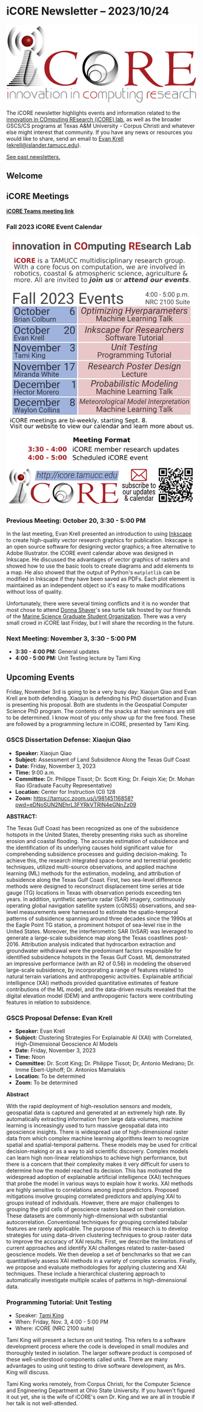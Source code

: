 # iCORE Newsletter – 2023/10/24

![logo](../img/logo_plain_sm.jpg)

The iCORE newsletter highlights events and information related to the [innovation in COmputing REsearch (iCORE) lab](https://icore.tamucc.edu/),
as well as the broader GSCS/CS programs at Texas A&M University - Corpus Christi and whatever else might interest that community.
If you have any news or resources you would like to share, send an email to [Evan Krell](https://scholar.google.com/citations?user=jLuwYGAAAAAJ&hl=en) (ekrell@islander.tamucc.edu).

[See past newsletters.](https://github.com/ekrell/icore_website/tree/main/news)

## Welcome




## iCORE Meetings

**[iCORE Teams meeting link](https://teams.microsoft.com/l/meetup-join/19%3Ameeting_MDdlZDBiMTgtYzVjNS00YjhhLWE5OTctY2Y5YzMyYTljNzU5%40thread.v2/0?context=%7B%22Tid%22%3A%2234cbfaf1-67a6-4781-a9ca-514eb2550b66%22%2C%22Oid%22%3A%22994c008b-0707-4f3c-8ac0-73b65e733430%22%2C%22MessageId%22%3A%220%22%7D)**

### Fall 2023 iCORE Event Calendar

![Event calendar](../img/icore_events_fall2023.png)

### Previous Meeting: October 20, 3:30 - 5:00 PM

In the last meeting, Evan Krell presented an introduction to using [Inkscape](https://inkscape.org/) to create high-quality vector research graphics for publication. Inkscape is an open source software for designing vector graphics; a free alternative to Adobe Illustrator. the iCORE event calendar above was designed in Inkscape. He discussed the advantages of vector graphics of rasters and showed how to use the basic tools to create diagrams and add elements to a map. He also showed that the output of Python's `matplotlib` can be modified in Inkscape if they have been saved as PDFs. Each plot element is maintained as an independent object so it's easy to make modifications without loss of quality. 

Unfortunately, there were several timing conflicts and it is no wonder that most chose to attend [Donna Shaver](https://www.gulfbase.org/people/dr-donna-j-shaver)'s sea turtle talk hosted by our friends of the [Marine Science Graduate Student Organization](https://msgsoresearchforum.wixsite.com/msgsosymposium). There was a very small crowd in iCORE last Friday, but I will share the recording in the future.

### Next Meeting: November 3, 3:30 - 5:00 PM

- **3:30 - 4:00 PM:** General updates
- **4:00 - 5:00 PM:** Unit Testing lecture by Tami King

## Upcoming Events

Friday, November 3rd is going to be a very busy day: Xiaojun Qiao and Evan Krell are both defending. Xiaojun is defending his PhD dissertation and Evan is presenting his proposal. Both are students in the Geospatial Computer Science PhD program. The contents of the snacks at their seminars are still to be determined. I know most of you only show up for the free food. These are followed by a programming lecture in iCORE, presented by Tami King. 

### GSCS Dissertation Defense: Xiaojun Qiao

- **Speaker:** Xiaojun Qiao
- **Subject:** Assessment of Land Subsidence Along the Texas Gulf Coast
- **Date:** Friday, November 3, 2023
- **Time:** 9:00 a.m.
- **Committee:** Dr. Philippe Tissot; Dr. Scott King; Dr. Feiqin Xie; Dr. Mohan Rao (Graduate Faculty Representative)
- **Location:** Center for Instruction (CI) 128
- **Zoom:** https://tamucc.zoom.us/j/98145116858?pwd=eDNoSUN2NEhrL3FYRkVTRlN4eGNnZz09 

**ABSTRACT:**

The Texas Gulf Coast has been recognized as one of the subsidence hotspots in the United States, thereby presenting risks such as shoreline erosion and coastal flooding. The accurate estimation of subsidence and the identification of its underlying causes hold significant value for comprehending subsidence processes and guiding decision-making. To achieve this, the research integrated space-borne and terrestrial geodetic techniques, utilized multi-source observations, and applied machine learning (ML) methods for the estimation, modeling, and attribution of subsidence along the Texas Gulf Coast. First, two sea-level difference methods were designed to reconstruct displacement time series at tide gauge (TG) locations in Texas with observation periods exceeding ten years. In addition, synthetic aperture radar (SAR) imagery, continuously operating global navigation satellite system (cGNSS) observations, and sea-level measurements were harnessed to estimate the spatio-temporal patterns of subsidence spanning around three decades since the 1990s at the Eagle Point TG station, a prominent hotspot of sea-level rise in the United States. Moreover, the interferometric SAR (InSAR) was leveraged to generate a large-scale subsidence map along the Texas coastlines post-2016. Attribution analysis indicated that hydrocarbon extraction and groundwater withdrawal were the predominant factors responsible for identified subsidence hotspots in the Texas Gulf Coast. ML demonstrated an impressive performance (with an R2 of 0.56) in modeling the observed large-scale subsidence, by incorporating a range of features related to natural terrain variations and anthropogenic activities. Explainable artificial intelligence (XAI) methods provided quantitative estimates of feature contributions of the ML model, and the data-driven results revealed that the digital elevation model (DEM) and anthropogenic factors were contributing features in relation to subsidence.


### GSCS Proposal Defense: Evan Krell

- **Speaker:** Evan Krell
- **Subject:** Clustering Strategies For Explainable AI (XAI) with Correlated, High-Dimensional Geoscience AI Models
- **Date:** Friday, November 3, 2023
- **Time:** Noon
- **Committee:** Dr. Scott King; Dr. Philippe Tissot; Dr, Antonio Medrano; Dr. Imme Ebert-Uphoff; Dr. Antonios Mamalakis
- **Location:** To be determined
- **Zoom:** To be determined

**Abstract** 

With the rapid deployment of high-resolution sensors and models, geospatial data is captured and generated at an extremely high rate. By automatically extracting information from large data volumes, machine learning is increasingly used to turn massive geospatial data into geoscience insights. There is widespread use of high-dimensional raster data from which complex machine learning algorithms learn to recognize spatial and spatial-temporal patterns. These models may be used for critical decision-making or as a way to aid scientific discovery. Complex models can learn high non-linear relationships to achieve high performance, but there is a concern that their complexity makes it very difficult for users to determine how the model reached its decision. This has motivated the widespread adoption of explainable artificial intelligence (XAI) techniques that probe the model in various ways to explain how it works. XAI methods are highly sensitive to correlations among input predictors. Proposed mitigations involve grouping correlated predictors and applying XAI to groups instead of individuals. However, there are major challenges to grouping the grid cells of geoscience rasters based on their correlation. These datasets are commonly high-dimensional with substantial autocorrelation. Conventional techniques for grouping correlated tabular features are rarely applicable. The purpose of this research is to develop strategies for using data-driven clustering techniques to group raster data to improve the accuracy of XAI results. First, we describe the limitations of current approaches and identify XAI challenges related to raster-based geoscience models. We then develop a set of benchmarks so that we can quantitatively assess XAI methods in a variety of complex scenarios. Finally, we propose and evaluate methodologies for applying clustering and XAI techniques. These include a hierarchical clustering approach to automatically investigate multiple scales of patterns in high-dimensional data. 

### Programming Tutorial: Unit Testing

- Speaker: [Tami King](http://web.cse.ohio-state.edu/~king.281/) 
- When: Friday, Nov. 3, 4:00 - 5:00 PM
- Where: iCORE (NRC 2100 suite)

Tami King will present a lecture on unit testing. This refers to a software development process where the code is developed in small modules and thoroughly tested in isolation. The larger software product is composed of these well-understood components called units. There are many advantages to using unit testing to drive software development, as Mrs. King will discuss. 

Tami King works remotely, from Corpus Christi, for the Computer Science and Engineering Department at Ohio State University. If you haven't figured it out yet, she is the wife of iCORE's own Dr. King and we are all in trouble if her talk is not well-attended. 







